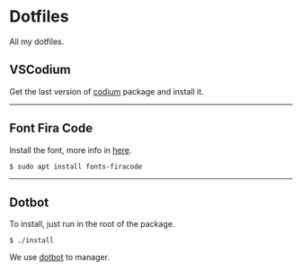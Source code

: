 # Dotfiles

All my dotfiles.

## VSCodium

Get the last version of [codium](https://github.com/VSCodium/vscodium/releases) package and install it.

---

## Font Fira Code

Install the font, more info in [here](https://github.com/tonsky/FiraCode).

```
$ sudo apt install fonts-firacode
```

---

## Dotbot

To install, just run in the root of the package.

```
$ ./install
```

We use [dotbot](https://github.com/anishathalye/dotbot) to manager.
